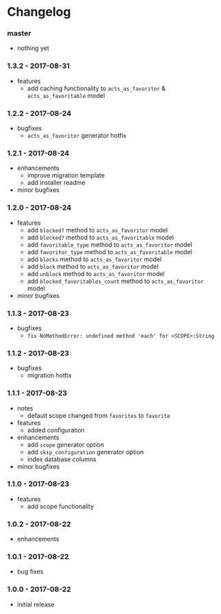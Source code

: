 # Changelog

### master

* nothing yet

### 1.3.2 - 2017-08-31

* features
    * add caching functionality to `acts_as_favoritor` & `acts_as_favoritable` model

### 1.2.2 - 2017-08-24

* bugfixes
    * `acts_as_favoritor` generator hotfix

### 1.2.1 - 2017-08-24

* enhancements
    * improve migration template
    * add installer readme
* minor bugfixes

### 1.2.0 - 2017-08-24

* features
    * add `blocked?` method to `acts_as_favoritor` model
    * add `blocked?` method to `acts_as_favoritable` model
    * add `favoritable_type` method to `acts_as_favoritor` model
    * add `favoritor_type` method to `acts_as_favoritable` model
    * add `blocks` method to `acts_as_favoritor` model
    * add `block` method to `acts_as_favoritor` model
    * add `unblock` method to `acts_as_favoritor` model
    * add `blocked_favoritables_count` method to `acts_as_favoritor` model
* minor bugfixes

### 1.1.3 - 2017-08-23

* bugfixes
    * `fix NoMethodError: undefined method 'each' for <SCOPE>:String`

### 1.1.2 - 2017-08-23

* bugfixes
    * migration hotfix

### 1.1.1 - 2017-08-23

* notes
    * default scope changed from `favorites` to `favorite`
* features
    * added configuration
* enhancements
    * add `scope` generator option
    * add `skip_configuration` generator option
    * index database columns
* minor bugfixes

### 1.1.0 - 2017-08-23

* features
    * add scope functionality

### 1.0.2 - 2017-08-22

* enhancements

### 1.0.1 - 2017-08-22

* bug fixes

### 1.0.0 - 2017-08-22

* initial release
